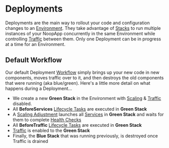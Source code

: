 # Deployments

Deployments are the main way to rollout your code and configuration changes to an [Environment](/docs/Environments.md). They take advantage of [Stacks]() to run multiple instances of your NoopApp concurrently in the same Environment while controlling [Traffic](/docs/Traffic.md) between them. Only one Deployment can be in progress at a time for an Environment.

## Default Workflow

Our default Deployment [Workflow]() simply brings up your new code in new components, moves traffic over to it, and then destroys the old components that were running (aka blue/green). Here's a little more detail on what happens during a Deployment...

- We create a new **Green Stack** in the Environment with [Scaling]() & [Traffic]() disabled.
- All **BeforeServices** [Lifecycle Tasks]() are executed in **Green Stack**
- A [Scaling Adjustment]() launches all [Services](/docs/Components.md#services) in **Green Stack** and waits for them to complete [Health Checks]()
- All **BeforeTraffic** [Lifecycle Tasks]() are executed in **Green Stack**
- [Traffic](/docs/Traffic.md) is enabled to the **Green Stack**
- Finally, the **Blue Stack** that was running previously, is destroyed once Traffic is drained
